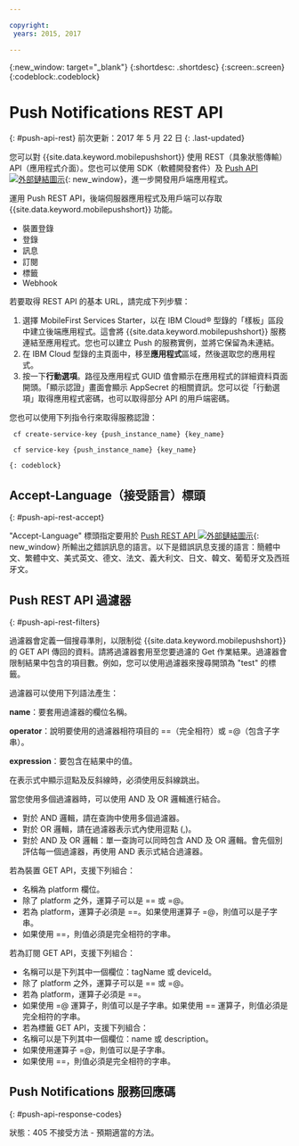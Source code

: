 ```yaml
---

copyright:
 years: 2015, 2017

---
```


{:new_window: target="_blank"}
{:shortdesc: .shortdesc}
{:screen:.screen}
{:codeblock:.codeblock}

# Push Notifications REST API
{: #push-api-rest}
前次更新：2017 年 5 月 22 日
{: .last-updated}

您可以對 {{site.data.keyword.mobilepushshort}} 使用 REST（具象狀態傳輸）API（應用程式介面）。您也可以使用 SDK（軟體開發套件）及 [Push API ![外部鏈結圖示](../../icons/launch-glyph.svg "外部鏈結圖示")](https://mobile.{DomainName}/imfpush/){: new_window}，進一步開發用戶端應用程式。

運用 Push REST API，後端伺服器應用程式及用戶端可以存取 {{site.data.keyword.mobilepushshort}} 功能。

- 裝置登錄
- 登錄
- 訊息
- 訂閱
- 標籤
- Webhook

若要取得 REST API 的基本 URL，請完成下列步驟：

1. 選擇 MobileFirst Services Starter，以在 IBM Cloud® 型錄的「樣板」區段中建立後端應用程式。這會將 {{site.data.keyword.mobilepushshort}} 服務連結至應用程式。您也可以建立 Push 的服務實例，並將它保留為未連結。 
1. 在 IBM Cloud 型錄的主頁面中，移至**應用程式**區域，然後選取您的應用程式。
3. 按一下**行動選項**。路徑及應用程式 GUID 值會顯示在應用程式的詳細資料頁面開頭。「顯示認證」畫面會顯示 AppSecret 的相關資訊。您可以從「行動選項」取得應用程式密碼，也可以取得部分 API 的用戶端密碼。

您也可以使用下列指令行來取得服務認證：

```
 cf create-service-key {push_instance_name} {key_name}

 cf service-key {push_instance_name} {key_name}
```
	{: codeblock}

## Accept-Language（接受語言）標頭
{: #push-api-rest-accept}

"Accept-Language" 標頭指定要用於 [Push REST API ![外部鏈結圖示](../../icons/launch-glyph.svg "外部鏈結圖示")](https://mobile.{DomainName}/imfpush/){: new_window} 所輸出之錯誤訊息的語言。以下是錯誤訊息支援的語言：簡體中文、繁體中文、美式英文、德文、法文、義大利文、日文、韓文、葡萄牙文及西班牙文。


## Push REST API 過濾器
{: #push-api-rest-filters}

過濾器會定義一個搜尋準則，以限制從 {{site.data.keyword.mobilepushshort}} 的 GET API 傳回的資料。請將過濾器套用至您要過濾的 Get 作業結果。過濾器會限制結果中包含的項目數。例如，您可以使用過濾器來搜尋開頭為 "test" 的標籤。 

過濾器可以使用下列語法產生：

**name**：要套用過濾器的欄位名稱。

**operator**：說明要使用的過濾器相符項目的 ==（完全相符）或 =@（包含子字串）。

**expression**：要包含在結果中的值。

在表示式中顯示逗點及反斜線時，必須使用反斜線跳出。

當您使用多個過濾器時，可以使用 AND 及 OR 邏輯進行結合。

- 對於 AND 邏輯，請在查詢中使用多個過濾器。
- 對於 OR 邏輯，請在過濾器表示式內使用逗點 (,)。
- 對於 AND 及 OR 邏輯：單一查詢可以同時包含 AND 及 OR 邏輯。會先個別評估每一個過濾器，再使用 AND 表示式結合過濾器。

若為裝置 GET API，支援下列組合：

- 名稱為 platform 欄位。
- 除了 platform 之外，運算子可以是 == 或 =@。
- 若為 platform，運算子必須是 ==。如果使用運算子 =@，則值可以是子字串。
- 如果使用 ==，則值必須是完全相符的字串。

若為訂閱 GET API，支援下列組合：

- 名稱可以是下列其中一個欄位：tagName 或 deviceId。
- 除了 platform 之外，運算子可以是 == 或 =@。
- 若為 platform，運算子必須是 ==。
- 如果使用 =@ 運算子，則值可以是子字串。如果使用 == 運算子，則值必須是完全相符的字串。
- 若為標籤 GET API，支援下列組合：
- 名稱可以是下列其中一個欄位：name 或 description。
- 如果使用運算子 =@，則值可以是子字串。
- 如果使用 ==，則值必須是完全相符的字串。


## Push Notifications 服務回應碼
{: #push-api-response-codes}

狀態：405 不接受方法 - 預期適當的方法。
